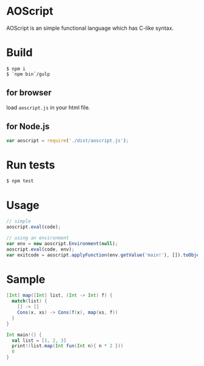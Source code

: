 AOScript
====

AOScript is an simple functional language which has C-like syntax.

# Build

```
$ npm i
$ `npm bin`/gulp
```

## for browser

load `aoscript.js` in your html file.

## for Node.js

```js
var aoscript = require('./dist/aoscript.js');
```

# Run tests

```
$ npm test
```

# Usage

```js
// simple
aoscript.eval(code);

// using an environment
var env = new aoscript.Environment(null);
aoscript.eval(code, env);
var exitcode = aoscript.applyFunction(env.getValue('main!'), []).toObject();
```

# Sample

```scala
[Int] map([Int] list, (Int -> Int) f) {
  match(list) {
    [] -> []
    Cons(x, xs) -> Cons(f(x), map(xs, f))
  }
}

Int main!() {
  val list = [1, 2, 3]
  print!(list.map(Int fun(Int n){ n * 2 }))
  0
}
```
